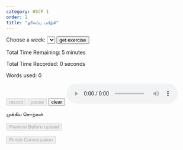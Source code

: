 ```yaml
---
category: HSCP 1
order: 2
title: "தலைப்பு பயிற்சி"
---
```

<script src="{{ site.baseurl }}/scripts/track.js"></script>
<script src="{{ site.baseurl }}/scripts/speech.js"></script>
<script src="{{ site.baseurl }}/scripts/taskHandler.js"></script>
 <label for="weeks">Choose a week:</label>
    <select id="weeks">
    </select>
<button id="exercise-btn" onclick="getStoryExercise()">get exercise</button>

<div class="story-container">
    <div id="topic-chat-container">
        <div>
            <p type="text" id="topicSelected"></p>
        </div>
        <div id="chatBox"></div>
        <div id="userInputTopic">
            <canvas id="waveform" width="400" height="100"></canvas>
            <p type="text" id="timeRemaining"> Total Time Remaining: 5 minutes </p>
            <p type="text" id="timeRecorded"> Total Time Recorded: 0 seconds </p>
            <p type="text" id="topic-score"> Words used: 0</p>
        </div>
        <div id="recordingIndicator" style="display: none;">
            <p style="color: red; font-weight: bold;" id="recordingStatus"> Recording</p>
            <p> Time Elapsed: <span id="elapsedTime">0</span> seconds</p>
        </div>
        <div id="audioPreview" style="display: none;">
        </div>
        <button id="story-start-btn" disabled>record</button>
        <button id="story-pause-btn" disabled>pause</button>
        <button id="story-clear-btn" >clear</button>
        <audio id="audioPlayer" controls></audio>
    </div>
    <div id="topic-keywords-container">
    <!-- Key words will be dynamically inserted here. Show in a text box -->
        <p>முக்கிய சொற்கள்</p>
        <ul id="topic-keywords-list">
        </ul>
    </div>  
</div>

<button id="topic-preview-btn" disabled>Preview Before upload</button>
<div class="status" id="topic-preview-status">
<audio id="audio-player" controls style="width: 100%; margin-top: 20px; display: none;"></audio>
</div>
<button id="story-saveButton" disabled>Finish Conversation</button>
<div class="story-spinner" id="story-spinner"></div>
<script>
tracker();
</script>
<div id="tracker"></div>
<script src="{{ site.baseurl }}/scripts/topic_practice.js"></script>
